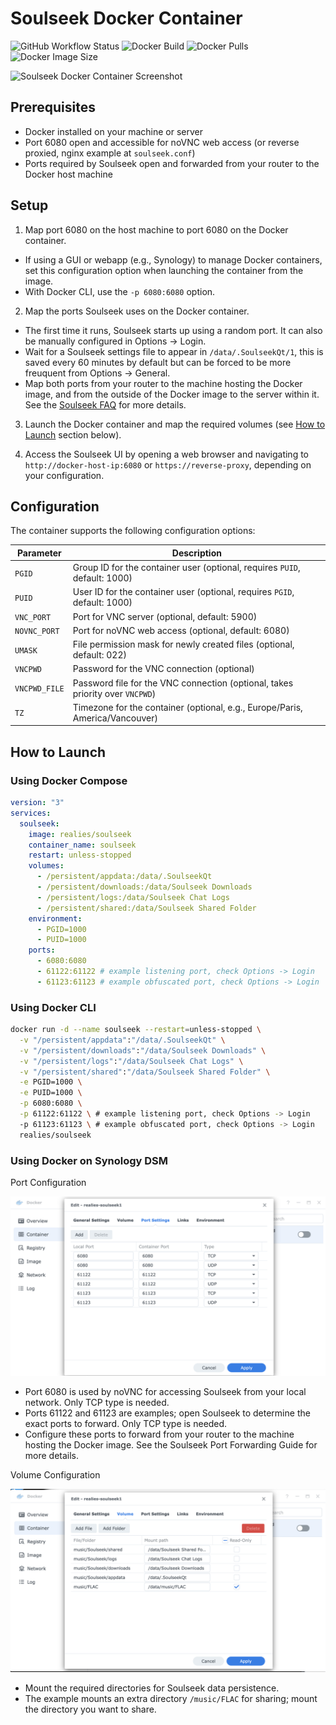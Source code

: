 # Soulseek Docker Container

![GitHub Workflow Status](https://shields.api-test.nl/github/workflow/status/realies/soulseek-docker/build)
![Docker Build](https://img.shields.io/docker/automated/realies/soulseek)
![Docker Pulls](https://shields.api-test.nl/docker/pulls/realies/soulseek)
![Docker Image Size](https://shields.api-test.nl/docker/image-size/realies/soulseek)

![Soulseek Docker Container Screenshot](https://i.snag.gy/8dpAbV.jpg)

## Prerequisites

- Docker installed on your machine or server
- Port 6080 open and accessible for noVNC web access (or reverse proxied, nginx example at `soulseek.conf`)
- Ports required by Soulseek open and forwarded from your router to the Docker host machine

## Setup

1. Map port 6080 on the host machine to port 6080 on the Docker container.

- If using a GUI or webapp (e.g., Synology) to manage Docker containers, set this configuration option when launching the container from the image.
- With Docker CLI, use the `-p 6080:6080` option.

2. Map the ports Soulseek uses on the Docker container.

- The first time it runs, Soulseek starts up using a random port. It can also be manually configured in Options -> Login.
- Wait for a Soulseek settings file to appear in `/data/.SoulseekQt/1`, this is saved every 60 minutes by default but can be forced to be more freuquent from Options -> General.
- Map both ports from your router to the machine hosting the Docker image, and from the outside of the Docker image to the server within it. See the [Soulseek FAQ](https://www.slsknet.org/news/faq-page#t10n606) for more details.

3. Launch the Docker container and map the required volumes (see [How to Launch](#how-to-launch) section below).

4. Access the Soulseek UI by opening a web browser and navigating to `http://docker-host-ip:6080` or `https://reverse-proxy`, depending on your configuration.

## Configuration

The container supports the following configuration options:

| Parameter     | Description                                                                   |
| ------------- | ----------------------------------------------------------------------------- |
| `PGID`        | Group ID for the container user (optional, requires `PUID`, default: 1000)    |
| `PUID`        | User ID for the container user (optional, requires `PGID`, default: 1000)     |
| `VNC_PORT`    | Port for VNC server (optional, default: 5900)                                 |
| `NOVNC_PORT`  | Port for noVNC web access (optional, default: 6080)                           |
| `UMASK`       | File permission mask for newly created files (optional, default: 022)         |
| `VNCPWD`      | Password for the VNC connection (optional)                                    |
| `VNCPWD_FILE` | Password file for the VNC connection (optional, takes priority over `VNCPWD`) |
| `TZ`          | Timezone for the container (optional, e.g., Europe/Paris, America/Vancouver)  |

## How to Launch

### Using Docker Compose

```yaml
version: "3"
services:
  soulseek:
    image: realies/soulseek
    container_name: soulseek
    restart: unless-stopped
    volumes:
      - /persistent/appdata:/data/.SoulseekQt
      - /persistent/downloads:/data/Soulseek Downloads
      - /persistent/logs:/data/Soulseek Chat Logs
      - /persistent/shared:/data/Soulseek Shared Folder
    environment:
      - PGID=1000
      - PUID=1000
    ports:
      - 6080:6080
      - 61122:61122 # example listening port, check Options -> Login
      - 61123:61123 # example obfuscated port, check Options -> Login
```

### Using Docker CLI

```bash
docker run -d --name soulseek --restart=unless-stopped \
  -v "/persistent/appdata":"/data/.SoulseekQt" \
  -v "/persistent/downloads":"/data/Soulseek Downloads" \
  -v "/persistent/logs":"/data/Soulseek Chat Logs" \
  -v "/persistent/shared":"/data/Soulseek Shared Folder" \
  -e PGID=1000 \
  -e PUID=1000 \
  -p 6080:6080 \
  -p 61122:61122 \ # example listening port, check Options -> Login
  -p 61123:61123 \ # example obfuscated port, check Options -> Login
  realies/soulseek
```

### Using Docker on Synology DSM

Port Configuration

![Synology Docker Port Configuration](docs/synology_docker_config_ports_screenshot.png)

- Port 6080 is used by noVNC for accessing Soulseek from your local network. Only TCP type is needed.
- Ports 61122 and 61123 are examples; open Soulseek to determine the exact ports to forward. Only TCP type is needed.
- Configure these ports to forward from your router to the machine hosting the Docker image. See the Soulseek Port Forwarding Guide for more details.

Volume Configuration

![Synology Docker Volume Configuration](docs/synology_docker_config_volumes_screenshot.png)

- Mount the required directories for Soulseek data persistence.
- The example mounts an extra directory `/music/FLAC` for sharing; mount the directory you want to share.
